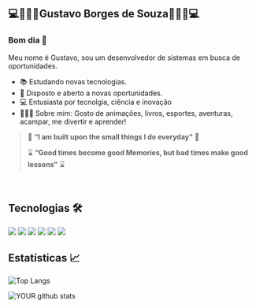  ## 💻🎴👨‍💻Gustavo Borges de Souza👨‍💻🎴💻
### Bom dia 👋
 Meu nome é Gustavo, sou um desenvolvedor de sistemas em busca de oportunidades.
 - 📚 Estudando novas tecnologias.
 - 🧐 Disposto e aberto a novas oportunidades.
 - 💻 Entusiasta por tecnolgia, ciência e inovação
 - 🙋🏼‍♂️ Sobre mim: Gosto de animações, livros, esportes, aventuras, acampar, me divertir e aprender!


> 🧧 **“I am built upon the small things I do everyday”** 🧧
> 
> ⌛ **“Good times become good Memories, but bad times make good lessons”** ⌛

<br>

  ## Tecnologias 🛠
 
 <img src ="https://img.shields.io/badge/HTML5-E34F26?style=for-the-badge&logo=html5&logoColor=white"> <img src ="https://img.shields.io/badge/CSS3-1572B6?style=for-the-badge&logo=css3&logoColor=white"> <img src ="https://img.shields.io/badge/C%23-239120?style=for-the-badge&logo=c-sharp&logoColor=white"> <img src ="https://img.shields.io/badge/.NET-512BD4?style=for-the-badge&logo=dotnet&logoColor=white"> <img src ="https://img.shields.io/badge/Figma-F24E1E?style=for-the-badge&logo=figma&logoColor=white"> <img src ="https://img.shields.io/badge/Git-F05032?style=for-the-badge&logo=git&logoColor=white">
<br>

 ## Estatísticas 📈
 
 ![Top Langs](https://github-readme-stats.vercel.app/api/top-langs/?username=GustavoBorgesSouza&theme=nightowl&layout=compact)  
 
 ![YOUR github stats](https://github-readme-stats.vercel.app/api?username=GustavoBorgesSouza&theme=nightowl&layout=compact)
 
 
<!--
**GustavoBorgesSouza/GustavoBorgesSouza** is a ✨ _special_ ✨ repository because its `README.md` (this file) appears on your GitHub profile.

Here are some ideas to get you started:

- 🔭 I’m currently working on ...
- 🌱 I’m currently learning ...
- 👯 I’m looking to collaborate on ...
- 🤔 I’m looking for help with ...
- 💬 Ask me about ...
- 📫 How to reach me: ...
- 😄 Pronouns: ...
- ⚡ Fun fact: ...
-->
